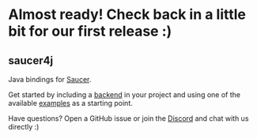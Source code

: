 # Almost ready! Check back in a little bit for our first release :)

## saucer4j

Java bindings for [Saucer](https://saucer.github.io/).

Get started by including a [backend](https://github.com/saucer/saucer4j/wiki/Choosing-a-backend-for-your-app) in your project and using one of the available [examples](https://github.com/saucer/saucer4j/tree/main/examples/src/main/java/com/example/saucer_java) as a starting point.

Have questions? Open a GitHub issue or join the [Discord](https://discord.gg/ndhmQE4225) and chat with us directly :)
